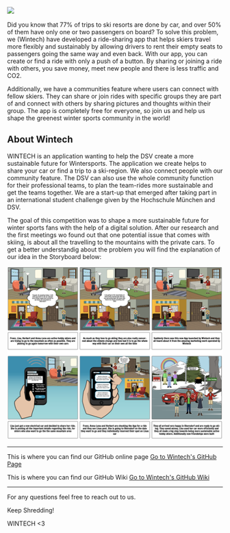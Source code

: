 ![](Uploads/Team_Pitch.png)


Did you know that 77% of trips to ski resorts are done by car, and over 50% of them have only one or two passengers on board? To solve this problem, we (Wintech) have developed a ride-sharing app that helps skiers travel more flexibly and sustainably by allowing drivers to rent their empty seats to passengers going the same way and even back. With our app, you can create or find a ride with only a push of a button. By sharing or joining a ride with others, you save money, meet new people and there is less traffic and CO2. 

Additionally, we have a communities feature where users can connect with fellow skiers. They can share or join rides with specific groups they are part of and connect with others by sharing pictures and thoughts within their group. The app is completely free for everyone, so join us and help us shape the greenest winter sports community in the world! 




## About Wintech

WINTECH is an application wanting to help the DSV create a more sustainable future for Wintersports. The application we create helps to share your car or find a trip to a ski-region. We also connect people with our community feature. The DSV can also use the whole community function for their professional teams, to plan the team-rides more sustainable and get the teams together. We are a start-up that emerged after taking part in an international student challenge given by the Hochschule München and DSV. 

The goal of this competition was to shape a more sustainable future for winter sports fans with the help of a digital solution. After our research and the first meetings wo found out that one potential issue that comes with skiing, is about all the travelling to the mountains with the private cars. To get a better understandig about the problem you will find the explanation of our idea in the Storyboard below:

![](Uploads/Storyboard%20after%20feedback.png)

***

This is where you can find our GitHub online page [Go to Wintech's GitHub Page](https://gxc-int-innovation-challenge21.github.io/gxc-team-12/)

This is where you can find our GitHub Wiki [Go to Wintech's GitHub Wiki](https://github.com/gxc-int-innovation-challenge21/gxc-team-12/wiki)

***

For any questions feel free to reach out to us.

Keep Shredding!

WINTECH <3
